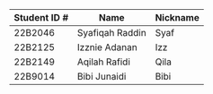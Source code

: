 | Student ID \# | Name            | Nickname |
|---------------|-----------------|----------|
| 22B2046       | Syafiqah Raddin | Syaf     |
| 22B2125       | Izznie Adanan   | Izz      |
| 22B2149       | Aqilah Rafidi   | Qila     |  
| 22B9014       | Bibi Junaidi    | Bibi     |





